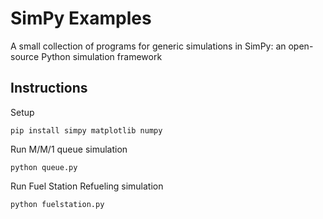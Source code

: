 # SimPy Examples
A small collection of programs for generic simulations in SimPy: an open-source Python simulation framework

## Instructions
Setup
```
pip install simpy matplotlib numpy
```
Run M/M/1 queue simulation
```
python queue.py
```
Run Fuel Station Refueling simulation
```
python fuelstation.py
```

